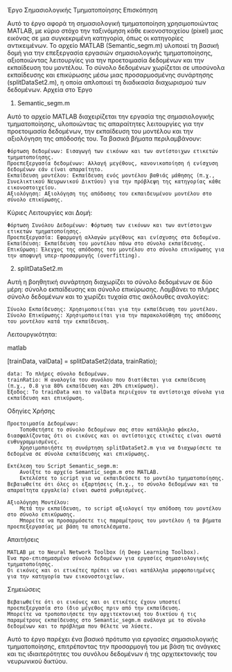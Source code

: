 Έργο Σημασιολογικής Τμηματοποίησης
Επισκόπηση

Αυτό το έργο αφορά τη σημασιολογική τμηματοποίηση χρησιμοποιώντας MATLAB, με κύριο στόχο την ταξινόμηση κάθε εικονοστοιχείου (pixel) μιας εικόνας σε μια συγκεκριμένη κατηγορία, όπως οι κατηγορίες αντικειμένων. Το αρχείο MATLAB (Semantic_segm.m) υλοποιεί τη βασική δομή για την επεξεργασία εργασιών σημασιολογικής τμηματοποίησης, αξιοποιώντας λειτουργίες για την προετοιμασία δεδομένων και την εκπαίδευση του μοντέλου. Το σύνολο δεδομένων χωρίζεται σε υποσύνολα εκπαίδευσης και επικύρωσης μέσω μιας προσαρμοσμένης συνάρτησης (splitDataSet2.m), η οποία απλοποιεί τη διαδικασία διαχωρισμού των δεδομένων.
Αρχεία στο Έργο
1. Semantic_segm.m

Αυτό το αρχείο MATLAB διαχειρίζεται την εργασία της σημασιολογικής τμηματοποίησης, υλοποιώντας τις απαραίτητες λειτουργίες για την προετοιμασία δεδομένων, την εκπαίδευση του μοντέλου και την αξιολόγηση της απόδοσής του. Τα βασικά βήματα περιλαμβάνουν:

    Φόρτωση δεδομένων: Εισαγωγή των εικόνων και των αντίστοιχων ετικετών τμηματοποίησης.
    Προεπεξεργασία δεδομένων: Αλλαγή μεγέθους, κανονικοποίηση ή ενίσχυση δεδομένων εάν είναι απαραίτητο.
    Εκπαίδευση μοντέλου: Εκπαίδευση ενός μοντέλου βαθιάς μάθησης (π.χ., Συνελικτικού Νευρωνικού Δικτύου) για την πρόβλεψη της κατηγορίας κάθε εικονοστοιχείου.
    Αξιολόγηση: Αξιολόγηση της απόδοσης του εκπαιδευμένου μοντέλου στο σύνολο επικύρωσης.

Κύριες Λειτουργίες και Δομή:

    Φόρτωση Συνόλου Δεδομένων: Φόρτωση των εικόνων και των αντίστοιχων ετικετών τμηματοποίησης.
    Προεπεξεργασία: Εφαρμογή αλλαγών μεγέθους και ενίσχυσης στα δεδομένα.
    Εκπαίδευση: Εκπαίδευση του μοντέλου πάνω στο σύνολο εκπαίδευσης.
    Επικύρωση: Έλεγχος της απόδοσης του μοντέλου στο σύνολο επικύρωσης για την αποφυγή υπερ-προσαρμογής (overfitting).

2. splitDataSet2.m

Αυτή η βοηθητική συνάρτηση διαχωρίζει το σύνολο δεδομένων σε δύο μέρη: σύνολο εκπαίδευσης και σύνολο επικύρωσης. Λαμβάνει το πλήρες σύνολο δεδομένων και το χωρίζει τυχαία στις ακόλουθες αναλογίες:

    Σύνολο Εκπαίδευσης: Χρησιμοποιείται για την εκπαίδευση του μοντέλου.
    Σύνολο Επικύρωσης: Χρησιμοποιείται για την παρακολούθηση της απόδοσης του μοντέλου κατά την εκπαίδευση.

Λειτουργικότητα:

matlab

[trainData, valData] = splitDataSet2(data, trainRatio);

    data: Το πλήρες σύνολο δεδομένων.
    trainRatio: Η αναλογία του συνόλου που διατίθεται για εκπαίδευση (π.χ., 0.8 για 80% εκπαίδευση και 20% επικύρωση).
    Έξοδος: Το trainData και το valData περιέχουν τα αντίστοιχα σύνολα για εκπαίδευση και επικύρωση.

Οδηγίες Χρήσης

    Προετοιμασία Δεδομένων:
        Τοποθετήστε το σύνολο δεδομένων σας στον κατάλληλο φάκελο, διασφαλίζοντας ότι οι εικόνες και οι αντίστοιχες ετικέτες είναι σωστά ευθυγραμμισμένες.
        Χρησιμοποιήστε τη συνάρτηση splitDataSet2.m για να διαχωρίσετε τα δεδομένα σε σύνολα εκπαίδευσης και επικύρωσης.

    Εκτέλεση του Script Semantic_segm.m:
        Ανοίξτε το αρχείο Semantic_segm.m στο MATLAB.
        Εκτελέστε το script για να εκπαιδεύσετε το μοντέλο τμηματοποίησης. Βεβαιωθείτε ότι όλες οι εξαρτήσεις (π.χ., το σύνολο δεδομένων και τα απαραίτητα εργαλεία) είναι σωστά ρυθμισμένες.

    Αξιολόγηση Μοντέλου:
        Μετά την εκπαίδευση, το script αξιολογεί την απόδοση του μοντέλου στο σύνολο επικύρωσης.
        Μπορείτε να προσαρμόσετε τις παραμέτρους του μοντέλου ή τα βήματα προεπεξεργασίας με βάση τα αποτελέσματα.

Απαιτήσεις

    MATLAB με το Neural Network Toolbox (ή Deep Learning Toolbox).
    Ένα προ-επισημασμένο σύνολο δεδομένων για εργασίες σημασιολογικής τμηματοποίησης.
    Οι εικόνες και οι ετικέτες πρέπει να είναι κατάλληλα μορφοποιημένες για την κατηγορία των εικονοστοιχείων.

Σημειώσεις

    Βεβαιωθείτε ότι οι εικόνες και οι ετικέτες έχουν υποστεί προεπεξεργασία στο ίδιο μέγεθος πριν από την εκπαίδευση.
    Μπορείτε να τροποποιήσετε την αρχιτεκτονική του δικτύου ή τις παραμέτρους εκπαίδευσης στο Semantic_segm.m ανάλογα με το σύνολο δεδομένων και το πρόβλημα που θέλετε να λύσετε.

Αυτό το έργο παρέχει ένα βασικό πρότυπο για εργασίες σημασιολογικής τμηματοποίησης, επιτρέποντας την προσαρμογή του με βάση τις ανάγκες και τις ιδιαιτερότητες του συνόλου δεδομένων ή της αρχιτεκτονικής του νευρωνικού δικτύου.
